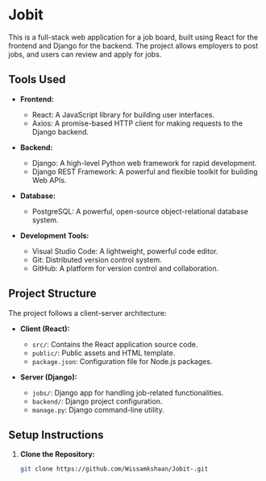 # Jobit 

This is a full-stack web application for a job board, built using React for the frontend and Django for the backend. The project allows employers to post jobs, and users can review and apply for jobs.

## Tools Used

- **Frontend:**
  - React: A JavaScript library for building user interfaces.
  - Axios: A promise-based HTTP client for making requests to the Django backend.

- **Backend:**
  - Django: A high-level Python web framework for rapid development.
  - Django REST Framework: A powerful and flexible toolkit for building Web APIs.

- **Database:**
  - PostgreSQL: A powerful, open-source object-relational database system.

- **Development Tools:**
  - Visual Studio Code: A lightweight, powerful code editor.
  - Git: Distributed version control system.
  - GitHub: A platform for version control and collaboration.

## Project Structure

The project follows a client-server architecture:

- **Client (React):**
  - `src/`: Contains the React application source code.
  - `public/`: Public assets and HTML template.
  - `package.json`: Configuration file for Node.js packages.

- **Server (Django):**
  - `jobs/`: Django app for handling job-related functionalities.
  - `backend/`: Django project configuration.
  - `manage.py`: Django command-line utility.
  

## Setup Instructions

1. **Clone the Repository:**
   ```bash
   git clone https://github.com/Wissamkshaan/Jobit-.git